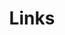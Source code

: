 ---
layout: Links
title: Links
links:
  - title: 咸鱼翻滚
    items:
      - sitename: What If?
        url: https://notebook.renovamen.ink
        img: /img/links/me.svg
        desc: 乱七八糟的笔记
      - sitename: OI & ACM
        url: https://oi.renovamen.ink
        img: /img/links/acm.svg
        desc: 退役蒟蒻的人生回顾
      - sitename: Leetcode
        url: https://leetcode.renovamen.ink
        img: /img/links/leetcode.svg
        desc: 失学失业少年的忧虑
      - sitename: Midgard
        url: https://midgard.renovamen.ink
        img: /img/links/resume.svg
        desc: 来找简历吗勇士！
      - sitename: 荒野之息
        url: https://zelda.renovamen.ink
        img: /img/links/zelda.jpg
        desc: 仿 Ori 的荒野之息主页
      - sitename: 小游戏合集
        url: https://galaxy-voyager.renovamen.ink
        img: /img/links/game.svg
        desc: 虽然其实也就俩游戏
      - sitename: Cube
        url: https://cube.renovamen.ink
        img: /img/links/cube.svg
        desc: 玩魔方吗朋友
  - title: 我自己能用就完事了
    items:
      - sitename: Oh, Vue Icons!
        url: https://oh-vue-icons.vercel.app
        img: /img/links/icon.svg
        desc: Vue 图标组件
      - sitename: Gungnir
        url: https://vuepress-theme-gungnir.vercel.app/
        img: /img/links/gungnir.svg
        desc: VuePress 主题
---